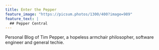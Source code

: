 ```yaml
---
title: Enter the Pepper
feature_image: "https://picsum.photos/1300/400?image=989"
feature_text: |
  ## Pepper Central
---
```


Personal Blog of Tim Pepper, a hopeless armchair philosopher, software engineer and general techie.
